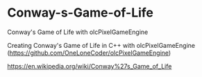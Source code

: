 # Conway-s-Game-of-Life
Conway's Game of Life with olcPixelGameEngine


Creating Conway's Game of Life in C++ with olcPixelGameEngine (https://github.com/OneLoneCoder/olcPixelGameEngine)


https://en.wikipedia.org/wiki/Conway%27s_Game_of_Life

